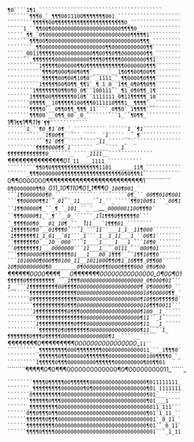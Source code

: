 ``````¶0````1¶1_```````````````````````````````````````
```````¶¶¶0_`_¶¶¶0011100¶¶¶¶¶¶¶001_````````````````````
````````¶¶¶¶¶00¶¶¶¶¶¶¶¶¶¶¶¶¶¶¶¶¶¶¶¶¶¶0_````````````````
`````1_``¶¶00¶0000000000000000000000¶¶¶¶0_`````````````
`````_¶¶_`0¶000000000000000000000000000¶¶¶¶¶1``````````
```````¶¶¶00¶00000000000000000000000000000¶¶¶_`````````
````````_¶¶00000000000000000000¶¶00000000000¶¶`````````
`````_0011¶¶¶¶¶000000000000¶¶00¶¶0¶¶00000000¶¶_````````
```````_¶¶¶¶¶¶¶00000000000¶¶¶¶0¶¶¶¶¶00000000¶¶1````````
``````````1¶¶¶¶¶000000¶¶0¶¶¶¶¶¶¶¶¶¶¶¶0000000¶¶¶````````
```````````¶¶¶0¶000¶00¶0¶¶`_____`__1¶0¶¶00¶00¶¶````````
```````````¶¶¶¶¶00¶00¶10¶0``_1111_`_¶¶0000¶0¶¶¶````````
``````````1¶¶¶¶¶00¶0¶¶_¶¶1`_¶_1_0_`1¶¶_0¶0¶¶0¶¶````````
````````1¶¶¶¶¶¶¶0¶¶0¶0_0¶``100111``_¶1_0¶0¶¶_1¶````````
```````1¶¶¶¶00¶¶¶¶¶¶¶010¶``1111111_0¶11¶¶¶¶¶_10````````
```````0¶¶¶¶__10¶¶¶¶¶100¶¶¶0111110¶¶¶1__¶¶¶¶`__````````
```````¶¶¶¶0`__0¶¶0¶¶_¶¶¶_11````_0¶¶0`_1¶¶¶¶```````````
```````¶¶¶00`__0¶¶_00`_0_``````````1_``¶0¶¶_```````````
``````1¶1``¶¶``1¶¶_11``````````````````¶`¶¶````````````
``````1_``¶0_¶1`0¶_`_``````````_``````1_`¶1````````````
``````````_`1¶00¶¶_````_````__`1`````__`_¶`````````````
````````````¶1`0¶¶_`````````_11_`````_``_``````````````
`````````¶¶¶¶000¶¶_1```````_____```_1``````````````````
`````````¶¶¶¶¶¶¶¶¶¶¶¶0_``````_````_1111__``````````````
`````````¶¶¶¶¶¶¶¶¶¶¶¶¶¶¶01_`````_11____1111_```````````
`````````¶¶0¶0¶¶¶¶¶¶¶¶¶¶¶¶¶¶¶1101_______11¶_```````````
``````_¶¶¶0000000¶¶¶¶¶¶¶¶¶¶¶¶¶¶¶¶¶¶¶0¶0¶¶¶1````````````
`````0¶¶0000000¶¶¶¶¶¶¶¶¶¶¶¶¶¶¶¶¶¶¶¶¶¶¶¶¶¶1`````````````
````0¶0000000¶¶0_````_011_10¶110¶01_1¶¶¶0````_100¶001_`
```1¶0000000¶0_``__`````````_`````````0¶_``_00¶¶010¶001
```¶¶00000¶¶1``_01``_11____``1_``_`````¶¶0100¶1```_00¶1
``1¶¶00000¶_``_¶_`_101_``_`__````__````_0000001100¶¶¶0`
``¶¶¶0000¶1_`_¶``__0_``````_1````_1_````1¶¶¶0¶¶¶¶¶¶0```
`_¶¶¶¶00¶0___01_10¶_``__````1`````11___`1¶¶¶01_````````
`1¶¶¶¶¶0¶0`__01¶¶¶0````1_```11``___1_1__11¶000`````````
`1¶¶¶¶¶¶¶1_1_01__`01```_1```_1__1_11___1_``00¶1````````
``¶¶¶¶¶¶¶0`__10__000````1____1____1___1_```10¶0_```````
``0¶¶¶¶¶¶¶1___0000000```11___1__`_0111_```000¶01```````
```¶¶¶00000¶¶¶¶¶¶¶¶¶01___1___00_1¶¶¶`_``1¶¶10¶¶0```````
```1010000¶000¶¶0100_11__1011000¶¶0¶1_10¶¶¶_0¶¶00``````
10¶000000000¶0________0¶000000¶¶0000¶¶¶¶000_0¶0¶00`````
¶¶¶¶¶¶0000¶¶¶¶_`___`_0¶¶¶¶¶¶¶00000000000000_0¶00¶01````
¶¶¶¶¶0¶¶¶¶¶¶¶¶¶_``_1¶¶¶00000000000000000000_0¶000¶01```
1__```1¶¶¶¶¶¶¶¶¶00¶¶¶¶00000000000000000000¶_0¶0000¶0_``
```````¶¶¶¶¶¶¶¶¶¶¶¶¶¶¶00000000000000000000010¶00000¶¶_`
```````0¶¶¶¶¶¶¶¶¶¶¶¶¶¶00000000000000000000¶10¶¶0¶¶¶¶¶0`
````````¶¶¶¶¶¶¶¶¶¶0¶¶¶00000000000000000000010¶¶¶0011```
````````1¶¶¶¶¶¶¶¶¶¶0¶¶¶0000000000000000000¶100__1_`````
`````````¶¶¶¶¶¶¶¶¶¶¶¶¶¶¶000000000000000000¶11``_1``````
`````````1¶¶¶¶¶¶¶¶¶¶¶0¶¶¶00000000000000000¶11___1_`````
``````````¶¶¶¶¶¶0¶0¶¶¶¶¶¶¶0000000000000000¶11__``1_````
``````````¶¶¶¶¶¶¶0¶¶¶0¶¶¶¶¶000000000000000¶1__````__```
``````````¶¶¶¶¶¶¶¶0¶¶¶¶¶¶¶¶¶0000000000000000__`````11``
`````````_¶¶¶¶¶¶¶¶¶000¶¶¶¶¶¶¶¶000000000000011_``_1¶¶¶0`
`````````_¶¶¶¶¶¶0¶¶000000¶¶¶¶¶¶¶000000000000100¶¶¶¶0_`_
`````````1¶¶¶¶¶0¶¶¶000000000¶¶¶¶¶¶000000000¶00¶¶01`````
`````````¶¶¶¶¶0¶0¶¶¶0000000000000¶0¶00000000011_``````_
````````1¶¶0¶¶¶0¶¶¶¶¶¶¶000000000000000000000¶11___11111
````````¶¶¶¶0¶¶¶¶¶00¶¶¶¶¶¶000000000000000000¶011111111_
```````_¶¶¶¶¶¶¶¶¶0000000¶0¶00000000000000000¶01_1111111
```````0¶¶¶¶¶¶¶¶¶000000000000000000000000000¶01___`````
```````¶¶¶¶¶¶0¶¶¶000000000000000000000000000¶01___1````
``````_¶¶¶¶¶¶¶¶¶00000000000000000000000000000011_111```
``````0¶¶0¶¶¶0¶¶0000000000000000000000000000¶01`1_11_``
``````¶¶¶¶¶¶0¶¶¶0000000000000000000000000000001`_0_11_`
``````¶¶¶¶¶¶¶¶¶00000000000000000000000000000¶01``_0_11`
``````¶¶¶¶0¶¶¶¶00000000000000000000000000000001```_1_11

